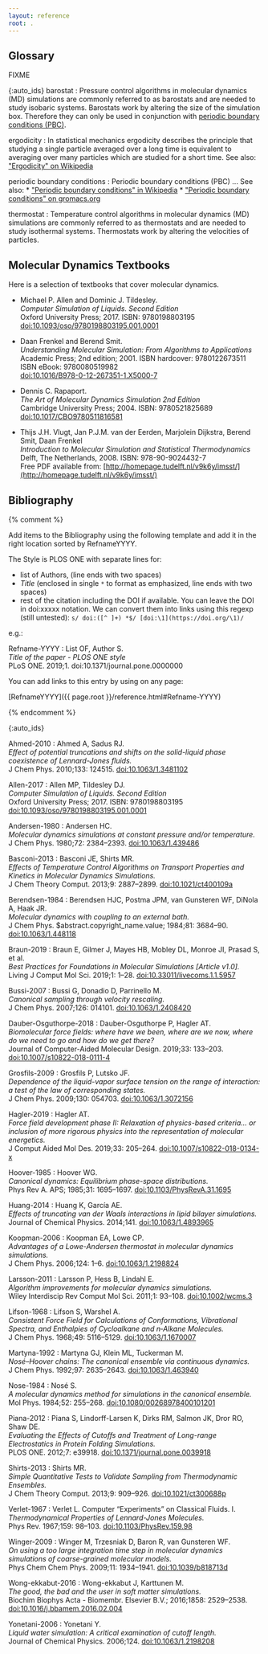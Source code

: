 ```yaml
---
layout: reference
root: .
---
```


## Glossary

FIXME

{:auto_ids}
barostat
:   Pressure control algorithms in molecular dynamics (MD) simulations are commonly referred to
    as barostats and are needed to study isobaric systems.  Barostats work by altering the
    size of the simulation box.  Therefore they can only be used in conjunction with
    [periodic boundary conditions (PBC)](#periodic-boundary-conditions).

ergodicity
:   In statistical mechanics ergodicity describes the principle that studying a single particle 
    averaged over a long time is equivalent to averaging over many particles which are studied
    for a short time.
    See also: ["Ergodicity" on Wikipedia](https://en.wikipedia.org/wiki/Ergodicity)

periodic boundary conditions
:   Periodic boundary conditions (PBC) ...
    See also:
    * ["Periodic boundary conditions" in Wikipedia](https://en.wikipedia.org/wiki/Periodic_boundary_conditions)
    * ["Periodic boundary conditions" on gromacs.org](http://www.gromacs.org/Documentation/Terminology/Periodic_Boundary_Conditions)

thermostat
:   Temperature control algorithms in molecular dynamics (MD) simulations are commonly referred to
    as thermostats and are needed to study isothermal systems.  Thermostats work by altering the
    velocities of particles.

## Molecular Dynamics Textbooks

Here is a selection of textbooks that cover molecular dynamics.

*   Michael P. Allen and Dominic J. Tildesley.  
    *Computer Simulation of Liquids. Second Edition*  
    Oxford University Press; 2017. ISBN: 9780198803195  
    [doi:10.1093/oso/9780198803195.001.0001](https://doi.org/10.1093/oso/9780198803195.001.0001)

*   Daan Frenkel and Berend Smit.  
    *Understanding Molecular Simulation: From Algorithms to Applications*  
    Academic Press; 2nd edition; 2001. ISBN hardcover: 9780122673511 ISBN eBook: 9780080519982  
    [doi:10.1016/B978-0-12-267351-1.X5000-7](https://doi.org/10.1016/B978-0-12-267351-1.X5000-7)

*   Dennis C. Rapaport.  
    *The Art of Molecular Dynamics Simulation 2nd Edition*  
    Cambridge University Press; 2004. ISBN: 9780521825689  
    [doi:10.1017/CBO9780511816581](https://doi.org/10.1017/CBO9780511816581)

*   Thijs J.H. Vlugt, Jan P.J.M. van der Eerden, Marjolein Dijkstra, Berend Smit, Daan Frenkel  
    *Introduction to Molecular Simulation and Statistical Thermodynamics*  
    Delft, The Netherlands, 2008. ISBN: 978-90-9024432-7  
    Free PDF available from: [http://homepage.tudelft.nl/v9k6y/imsst/](http://homepage.tudelft.nl/v9k6y/imsst/)


## Bibliography

{% comment %}

Add items to the Bibliography using the following template and add it in the right
location sorted by RefnameYYYY.

The Style is PLOS ONE with separate lines for:
- list of Authors, (line ends with two spaces)
- *Title* (enclosed in single `*` to format as emphasized, line ends with two spaces)
- rest of the citation including the DOI if available.
  You can leave the DOI in doi:xxxxx notation. We can convert them into links using
  this regexp (still untested): `s/ doi:([^ ]+) *$/ [doi:\1](https://doi.org/\1)/`

e.g.:

Refname-YYYY
:   List OF, Author S.  
    *Title of the paper -  PLOS ONE style*  
    PLoS ONE. 2019;1. doi:10.1371/journal.pone.0000000

You can add links to this entry by using on any page:

[RefnameYYYY]({{ page.root }}/reference.html#Refname-YYYY)

{% endcomment %}

{:auto_ids}

Ahmed-2010
:   Ahmed A, Sadus RJ.  
    *Effect of potential truncations and shifts on the solid-liquid phase coexistence of Lennard-Jones fluids.*  
    J Chem Phys. 2010;133: 124515. [doi:10.1063/1.3481102](https://doi.org/doi:10.1063/1.3481102)

Allen-2017
:   Allen MP, Tildesley DJ.  
    *Computer Simulation of Liquids. Second Edition*  
    Oxford University Press; 2017. ISBN: 9780198803195 [doi:10.1093/oso/9780198803195.001.0001](https://doi.org/10.1093/oso/9780198803195.001.0001)

Andersen-1980
:   Andersen HC.  
    *Molecular dynamics simulations at constant pressure and/or temperature.*  
    J Chem Phys. 1980;72: 2384–2393. [doi:10.1063/1.439486](https://doi.org/10.1063/1.439486)

Basconi-2013
:   Basconi JE, Shirts MR.  
    *Effects of Temperature Control Algorithms on Transport Properties and Kinetics in Molecular Dynamics Simulations.*  
    J Chem Theory Comput. 2013;9: 2887–2899.  [doi:10.1021/ct400109a](https://doi.org/10.1021/ct400109a)

Berendsen-1984
:   Berendsen HJC, Postma JPM, van Gunsteren WF, DiNola A, Haak JR.  
    *Molecular dynamics with coupling to an external bath.*  
    J Chem Phys. $abstract.copyright_name.value; 1984;81: 3684–90. [doi:10.1063/1.448118](https://doi.org/10.1063/1.448118)
    
Braun-2019
:   Braun E, Gilmer J, Mayes HB, Mobley DL, Monroe JI, Prasad S, et al.  
    *Best Practices for Foundations in Molecular Simulations [Article v1.0].*  
    Living J Comput Mol Sci. 2019;1: 1–28. [doi:10.33011/livecoms.1.1.5957](https://doi.org/10.33011/livecoms.1.1.5957)

Bussi-2007
:   Bussi G, Donadio D, Parrinello M.  
    *Canonical sampling through velocity rescaling.*  
    J Chem Phys. 2007;126: 014101. [doi:10.1063/1.2408420](https://doi.org/10.1063/1.2408420)

Dauber-Osguthorpe-2018
:   Dauber-Osguthorpe P, Hagler AT.  
    *Biomolecular force fields: where have we been, where are we now, where do we need to go and how do we get there?*  
    Journal of Computer-Aided Molecular Design. 2019;33: 133–203. [doi:10.1007/s10822-018-0111-4](https://doi.org/doi:10.1007/s10822-018-0111-4)

Grosfils-2009
:   Grosfils P, Lutsko JF.  
    *Dependence of the liquid-vapor surface tension on the range of interaction: a test of the law of corresponding states.*  
    J Chem Phys. 2009;130: 054703. [doi:10.1063/1.3072156](https://doi.org/doi:10.1063/1.3072156)

Hagler-2019
:   Hagler AT.  
    *Force field development phase II: Relaxation of physics-based criteria… or inclusion of more rigorous physics into the representation of molecular energetics.*  
    J Comput Aided Mol Des. 2019;33: 205–264. [doi:10.1007/s10822-018-0134-x](https://doi.org/doi:10.1007/s10822-018-0134-x)

Hoover-1985
:   Hoover WG.  
    *Canonical dynamics: Equilibrium phase-space distributions.*  
    Phys Rev A. APS; 1985;31: 1695–1697. [doi:10.1103/PhysRevA.31.1695](https://doi.org/10.1103/PhysRevA.31.1695)

Huang-2014
:   Huang K, García AE.  
    *Effects of truncating van der Waals interactions in lipid bilayer simulations.*  
    Journal of Chemical Physics. 2014;141. [doi:10.1063/1.4893965](https://doi.org/doi:10.1063/1.4893965)

Koopman-2006
:   Koopman EA, Lowe CP.  
    *Advantages of a Lowe-Andersen thermostat in molecular dynamics simulations.*  
    J Chem Phys. 2006;124: 1–6. [doi:10.1063/1.2198824](https://doi.org/10.1063/1.2198824)

Larsson-2011
:   Larsson P, Hess B, Lindahl E.  
    *Algorithm improvements for molecular dynamics simulations.*  
    Wiley Interdiscip Rev Comput Mol Sci. 2011;1: 93–108. [doi:10.1002/wcms.3](https://doi.org/doi:10.1002/wcms.3)

Lifson-1968
:   Lifson S, Warshel A.  
    *Consistent Force Field for Calculations of Conformations, Vibrational Spectra, and Enthalpies of Cycloalkane and n‐Alkane Molecules.*  
    J Chem Phys. 1968;49: 5116–5129. [doi:10.1063/1.1670007](https://doi.org/doi:10.1063/1.1670007)

Martyna-1992
:   Martyna GJ, Klein ML, Tuckerman M.  
    *Nosé–Hoover chains: The canonical ensemble via continuous dynamics.*  
    J Chem Phys. 1992;97: 2635–2643. [doi:10.1063/1.463940](https://doi.org/10.1063/1.463940)

Nose-1984
:   Nosé S.  
    *A molecular dynamics method for simulations in the canonical ensemble.*  
    Mol Phys. 1984;52: 255–268. [doi:10.1080/00268978400101201](https://doi.org/10.1080/00268978400101201)

Piana-2012
:   Piana S, Lindorff-Larsen K, Dirks RM, Salmon JK, Dror RO, Shaw DE.  
    *Evaluating the Effects of Cutoffs and Treatment of Long-range Electrostatics in Protein Folding Simulations.*  
    PLOS ONE. 2012;7: e39918. [doi:10.1371/journal.pone.0039918](https://doi.org/doi:10.1371/journal.pone.0039918)

Shirts-2013
:   Shirts MR.  
    *Simple Quantitative Tests to Validate Sampling from Thermodynamic Ensembles.*  
    J Chem Theory Comput. 2013;9: 909–926. [doi:10.1021/ct300688p](https://doi.org/10.1021/ct300688p)

Verlet-1967
:   Verlet L. Computer “Experiments” on Classical Fluids. I.  
    *Thermodynamical Properties of Lennard-Jones Molecules.*  
    Phys Rev. 1967;159: 98–103. [doi:10.1103/PhysRev.159.98](https://doi.org/doi:10.1103/PhysRev.159.98)

Winger-2009
:   Winger M, Trzesniak D, Baron R, van Gunsteren WF.  
    *On using a too large integration time step in molecular dynamics simulations of coarse-grained molecular models.*  
    Phys Chem Chem Phys. 2009;11: 1934–1941. [doi:10.1039/b818713d](https://doi.org/doi:10.1039/b818713d)

Wong-ekkabut-2016
:   Wong-ekkabut J, Karttunen M.  
    *The good, the bad and the user in soft matter simulations.*  
    Biochim Biophys Acta - Biomembr. Elsevier B.V.; 2016;1858: 2529–2538. [doi:10.1016/j.bbamem.2016.02.004](https://doi.org/10.1016/j.bbamem.2016.02.004)

Yonetani-2006
:   Yonetani Y.  
    *Liquid water simulation: A critical examination of cutoff length.*  
    Journal of Chemical Physics. 2006;124. [doi:10.1063/1.2198208](https://doi.org/doi:10.1063/1.2198208)
